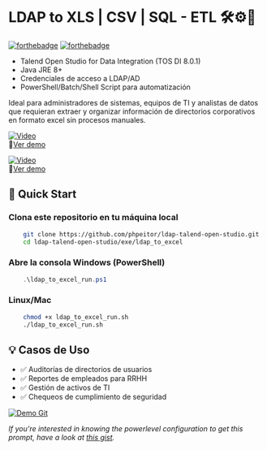 # LDAP to XLS | CSV | SQL - ETL 🛠⚙️🔐
[![forthebadge](http://forthebadge.com/images/badges/made-with-java.svg)](https://www.linkedin.com/in/drphp/)
[![forthebadge](http://forthebadge.com/images/badges/built-with-love.svg)](https://www.linkedin.com/in/drphp/)

* Talend Open Studio for Data Integration (TOS DI 8.0.1)
* Java JRE 8+
* Credenciales de acceso a LDAP/AD
* PowerShell/Batch/Shell Script para automatización

Ideal para administradores de sistemas, equipos de TI y analistas de datos que requieran extraer y organizar información de directorios corporativos en formato excel sin procesos manuales.

[![Video](https://img.youtube.com/vi/TF7_l2JltMc/0.jpg)](https://www.youtube.com/watch?v=TF7_l2JltMc)  
🎥[Ver demo](https://www.youtube.com/watch?v=TF7_l2JltMc)

[![Video](https://img.youtube.com/vi/CZ2X_i4oaTs/0.jpg)](https://www.youtube.com/watch?v=CZ2X_i4oaTs)  
🎥[Ver demo](https://www.youtube.com/watch?v=CZ2X_i4oaTs)

## 🚀 Quick Start
### **Clona este repositorio en tu máquina local**
```bash
    git clone https://github.com/phpeitor/ldap-talend-open-studio.git
    cd ldap-talend-open-studio/exe/ldap_to_excel
```

### **Abre la consola Windows (PowerShell)**
```powershell
    .\ldap_to_excel_run.ps1
```

### **Linux/Mac**
```bash
    chmod +x ldap_to_excel_run.sh
    ./ldap_to_excel_run.sh
```

## 💡 Casos de Uso
- ✅ Auditorías de directorios de usuarios
- ✅ Reportes de empleados para RRHH
- ✅ Gestión de activos de TI
- ✅ Chequeos de cumplimiento de seguridad

<a href="#" target="_self" style="pointer-events: none;">
  <img src="https://wiesseconsultores.com/demo.gif" alt="Demo Git">
</a>

*If you're interested in knowing the powerlevel configuration to get this prompt, have a look at [this gist](https://github.com/phpeitor/).*
